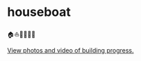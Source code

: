 houseboat
=========

🏠⛵️🐶👶👸👦

[View photos and video of building progress.](https://www.flickr.com/gp/98809276@N08/05pKkf/)
